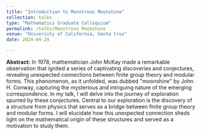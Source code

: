 ```yaml
---
title: "Introduction to Monstrous Moonshine"
collection: talks
type: "Mathematics Graduate Colloquium"
permalink: /talks/Monstrous Moonshine
venue: "University of California, Santa Cruz"
date: 2024-04-29

---
```


**Abstract:**
In 1978, mathematician John McKay made a remarkable observation that ignited a series of captivating discoveries and conjectures, revealing unexpected connections between finite group theory and modular forms. This phenomenon, as it unfolded, was dubbed "moonshine" by John H. Conway, capturing the mysterious and intriguing nature of the emerging correspondence. In my talk, I will delve into the journey of exploration spurred by these conjectures. Central to our exploration is the discovery of a structure from physics that serves as a bridge between finite group theory and modular forms. I will elucidate how this unexpected connection sheds light on the mathematical origin of these structures and served as a motivation to study them.